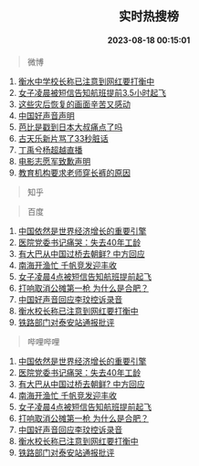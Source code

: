 <div align="center"><h2>实时热搜榜</h2><h4>2023-08-18 00:15:01</h4></div>

> 微博  

1. [衡水中学校长称已注意到网红要打衡中](https://s.weibo.com/weibo?q=%23%E8%A1%A1%E6%B0%B4%E4%B8%AD%E5%AD%A6%E6%A0%A1%E9%95%BF%E7%A7%B0%E5%B7%B2%E6%B3%A8%E6%84%8F%E5%88%B0%E7%BD%91%E7%BA%A2%E8%A6%81%E6%89%93%E8%A1%A1%E4%B8%AD%23&t=31&band_rank=1&Refer=top)<br />
2. [女子凌晨被短信告知航班提前3.5小时起飞](https://s.weibo.com/weibo?q=%23%E5%A5%B3%E5%AD%90%E5%87%8C%E6%99%A8%E8%A2%AB%E7%9F%AD%E4%BF%A1%E5%91%8A%E7%9F%A5%E8%88%AA%E7%8F%AD%E6%8F%90%E5%89%8D3.5%E5%B0%8F%E6%97%B6%E8%B5%B7%E9%A3%9E%23&t=31&band_rank=2&Refer=top)<br />
3. [这些灾后恢复的画面辛苦又感动](https://s.weibo.com/weibo?q=%23%E8%BF%99%E4%BA%9B%E7%81%BE%E5%90%8E%E6%81%A2%E5%A4%8D%E7%9A%84%E7%94%BB%E9%9D%A2%E8%BE%9B%E8%8B%A6%E5%8F%88%E6%84%9F%E5%8A%A8%23&t=31&band_rank=3&Refer=top)<br />
4. [中国好声音声明](https://s.weibo.com/weibo?q=%23%E4%B8%AD%E5%9B%BD%E5%A5%BD%E5%A3%B0%E9%9F%B3%E5%A3%B0%E6%98%8E%23&t=31&band_rank=4&Refer=top)<br />
5. [芭比是戳到日本大叔痛点了吗](https://s.weibo.com/weibo?q=%23%E8%8A%AD%E6%AF%94%E6%98%AF%E6%88%B3%E5%88%B0%E6%97%A5%E6%9C%AC%E5%A4%A7%E5%8F%94%E7%97%9B%E7%82%B9%E4%BA%86%E5%90%97%23&t=31&band_rank=5&Refer=top)<br />
6. [古天乐新片骂了33秒脏话](https://s.weibo.com/weibo?q=%23%E5%8F%A4%E5%A4%A9%E4%B9%90%E6%96%B0%E7%89%87%E9%AA%82%E4%BA%8633%E7%A7%92%E8%84%8F%E8%AF%9D%23&t=31&band_rank=6&Refer=top)<br />
7. [丁禹兮杨超越直播](https://s.weibo.com/weibo?q=%E4%B8%81%E7%A6%B9%E5%85%AE%E6%9D%A8%E8%B6%85%E8%B6%8A%E7%9B%B4%E6%92%AD&t=31&band_rank=7&Refer=top)<br />
8. [电影志愿军致歉声明](https://s.weibo.com/weibo?q=%23%E7%94%B5%E5%BD%B1%E5%BF%97%E6%84%BF%E5%86%9B%E8%87%B4%E6%AD%89%E5%A3%B0%E6%98%8E%23&t=31&band_rank=8&Refer=top)<br />
9. [教育机构要求老师穿长裤的原因](https://s.weibo.com/weibo?q=%E6%95%99%E8%82%B2%E6%9C%BA%E6%9E%84%E8%A6%81%E6%B1%82%E8%80%81%E5%B8%88%E7%A9%BF%E9%95%BF%E8%A3%A4%E7%9A%84%E5%8E%9F%E5%9B%A0&t=31&band_rank=9&Refer=top)<br />

> 知乎  


> 百度  

1. [中国依然是世界经济增长的重要引擎](https://www.baidu.com/s?wd=%E4%B8%AD%E5%9B%BD%E4%BE%9D%E7%84%B6%E6%98%AF%E4%B8%96%E7%95%8C%E7%BB%8F%E6%B5%8E%E5%A2%9E%E9%95%BF%E7%9A%84%E9%87%8D%E8%A6%81%E5%BC%95%E6%93%8E&sa=fyb_news&rsv_dl=fyb_news)<br />
2. [医院党委书记痛哭：失去40年工龄](https://www.baidu.com/s?wd=%E5%8C%BB%E9%99%A2%E5%85%9A%E5%A7%94%E4%B9%A6%E8%AE%B0%E7%97%9B%E5%93%AD%EF%BC%9A%E5%A4%B1%E5%8E%BB40%E5%B9%B4%E5%B7%A5%E9%BE%84&sa=fyb_news&rsv_dl=fyb_news)<br />
3. [有大巴从中国过桥去朝鲜? 中方回应](https://www.baidu.com/s?wd=%E6%9C%89%E5%A4%A7%E5%B7%B4%E4%BB%8E%E4%B8%AD%E5%9B%BD%E8%BF%87%E6%A1%A5%E5%8E%BB%E6%9C%9D%E9%B2%9C%3F+%E4%B8%AD%E6%96%B9%E5%9B%9E%E5%BA%94&sa=fyb_news&rsv_dl=fyb_news)<br />
4. [南海开渔忙 千帆竞发迎丰收](https://www.baidu.com/s?wd=%E5%8D%97%E6%B5%B7%E5%BC%80%E6%B8%94%E5%BF%99+%E5%8D%83%E5%B8%86%E7%AB%9E%E5%8F%91%E8%BF%8E%E4%B8%B0%E6%94%B6&sa=fyb_news&rsv_dl=fyb_news)<br />
5. [女子凌晨4点被短信告知航班提前起飞](https://www.baidu.com/s?wd=%E5%A5%B3%E5%AD%90%E5%87%8C%E6%99%A84%E7%82%B9%E8%A2%AB%E7%9F%AD%E4%BF%A1%E5%91%8A%E7%9F%A5%E8%88%AA%E7%8F%AD%E6%8F%90%E5%89%8D%E8%B5%B7%E9%A3%9E&sa=fyb_news&rsv_dl=fyb_news)<br />
6. [打响取消公摊第一枪 为什么是合肥？](https://www.baidu.com/s?wd=%E6%89%93%E5%93%8D%E5%8F%96%E6%B6%88%E5%85%AC%E6%91%8A%E7%AC%AC%E4%B8%80%E6%9E%AA+%E4%B8%BA%E4%BB%80%E4%B9%88%E6%98%AF%E5%90%88%E8%82%A5%EF%BC%9F&sa=fyb_news&rsv_dl=fyb_news)<br />
7. [中国好声音回应李玟控诉录音](https://www.baidu.com/s?wd=%E4%B8%AD%E5%9B%BD%E5%A5%BD%E5%A3%B0%E9%9F%B3%E5%9B%9E%E5%BA%94%E6%9D%8E%E7%8E%9F%E6%8E%A7%E8%AF%89%E5%BD%95%E9%9F%B3&sa=fyb_news&rsv_dl=fyb_news)<br />
8. [衡水校长称已注意到网红要打衡中](https://www.baidu.com/s?wd=%E8%A1%A1%E6%B0%B4%E6%A0%A1%E9%95%BF%E7%A7%B0%E5%B7%B2%E6%B3%A8%E6%84%8F%E5%88%B0%E7%BD%91%E7%BA%A2%E8%A6%81%E6%89%93%E8%A1%A1%E4%B8%AD&sa=fyb_news&rsv_dl=fyb_news)<br />
9. [铁路部门对泰安站通报批评](https://www.baidu.com/s?wd=%E9%93%81%E8%B7%AF%E9%83%A8%E9%97%A8%E5%AF%B9%E6%B3%B0%E5%AE%89%E7%AB%99%E9%80%9A%E6%8A%A5%E6%89%B9%E8%AF%84&sa=fyb_news&rsv_dl=fyb_news)<br />

> 哔哩哔哩  

1. [中国依然是世界经济增长的重要引擎](https://www.baidu.com/s?wd=%E4%B8%AD%E5%9B%BD%E4%BE%9D%E7%84%B6%E6%98%AF%E4%B8%96%E7%95%8C%E7%BB%8F%E6%B5%8E%E5%A2%9E%E9%95%BF%E7%9A%84%E9%87%8D%E8%A6%81%E5%BC%95%E6%93%8E&sa=fyb_news&rsv_dl=fyb_news)<br />
2. [医院党委书记痛哭：失去40年工龄](https://www.baidu.com/s?wd=%E5%8C%BB%E9%99%A2%E5%85%9A%E5%A7%94%E4%B9%A6%E8%AE%B0%E7%97%9B%E5%93%AD%EF%BC%9A%E5%A4%B1%E5%8E%BB40%E5%B9%B4%E5%B7%A5%E9%BE%84&sa=fyb_news&rsv_dl=fyb_news)<br />
3. [有大巴从中国过桥去朝鲜? 中方回应](https://www.baidu.com/s?wd=%E6%9C%89%E5%A4%A7%E5%B7%B4%E4%BB%8E%E4%B8%AD%E5%9B%BD%E8%BF%87%E6%A1%A5%E5%8E%BB%E6%9C%9D%E9%B2%9C%3F+%E4%B8%AD%E6%96%B9%E5%9B%9E%E5%BA%94&sa=fyb_news&rsv_dl=fyb_news)<br />
4. [南海开渔忙 千帆竞发迎丰收](https://www.baidu.com/s?wd=%E5%8D%97%E6%B5%B7%E5%BC%80%E6%B8%94%E5%BF%99+%E5%8D%83%E5%B8%86%E7%AB%9E%E5%8F%91%E8%BF%8E%E4%B8%B0%E6%94%B6&sa=fyb_news&rsv_dl=fyb_news)<br />
5. [女子凌晨4点被短信告知航班提前起飞](https://www.baidu.com/s?wd=%E5%A5%B3%E5%AD%90%E5%87%8C%E6%99%A84%E7%82%B9%E8%A2%AB%E7%9F%AD%E4%BF%A1%E5%91%8A%E7%9F%A5%E8%88%AA%E7%8F%AD%E6%8F%90%E5%89%8D%E8%B5%B7%E9%A3%9E&sa=fyb_news&rsv_dl=fyb_news)<br />
6. [打响取消公摊第一枪 为什么是合肥？](https://www.baidu.com/s?wd=%E6%89%93%E5%93%8D%E5%8F%96%E6%B6%88%E5%85%AC%E6%91%8A%E7%AC%AC%E4%B8%80%E6%9E%AA+%E4%B8%BA%E4%BB%80%E4%B9%88%E6%98%AF%E5%90%88%E8%82%A5%EF%BC%9F&sa=fyb_news&rsv_dl=fyb_news)<br />
7. [中国好声音回应李玟控诉录音](https://www.baidu.com/s?wd=%E4%B8%AD%E5%9B%BD%E5%A5%BD%E5%A3%B0%E9%9F%B3%E5%9B%9E%E5%BA%94%E6%9D%8E%E7%8E%9F%E6%8E%A7%E8%AF%89%E5%BD%95%E9%9F%B3&sa=fyb_news&rsv_dl=fyb_news)<br />
8. [衡水校长称已注意到网红要打衡中](https://www.baidu.com/s?wd=%E8%A1%A1%E6%B0%B4%E6%A0%A1%E9%95%BF%E7%A7%B0%E5%B7%B2%E6%B3%A8%E6%84%8F%E5%88%B0%E7%BD%91%E7%BA%A2%E8%A6%81%E6%89%93%E8%A1%A1%E4%B8%AD&sa=fyb_news&rsv_dl=fyb_news)<br />
9. [铁路部门对泰安站通报批评](https://www.baidu.com/s?wd=%E9%93%81%E8%B7%AF%E9%83%A8%E9%97%A8%E5%AF%B9%E6%B3%B0%E5%AE%89%E7%AB%99%E9%80%9A%E6%8A%A5%E6%89%B9%E8%AF%84&sa=fyb_news&rsv_dl=fyb_news)<br />
